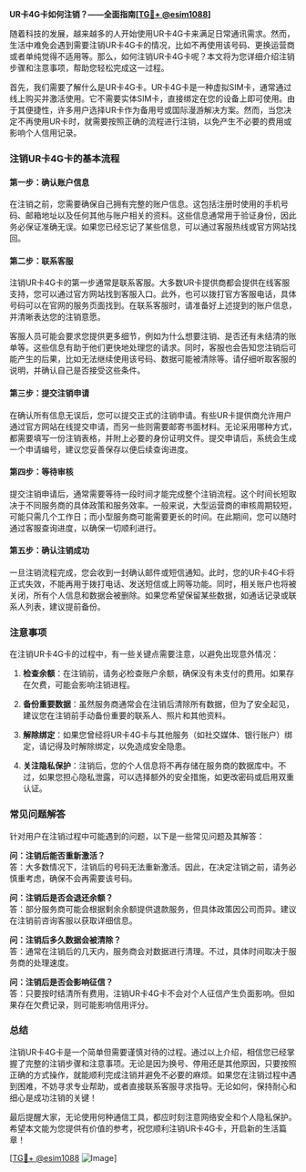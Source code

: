 **UR卡4G卡如何注销？——全面指南[[TG💪+ @esim1088](https://t.me/s/esim1088)]**

随着科技的发展，越来越多的人开始使用UR卡4G卡来满足日常通讯需求。然而，生活中难免会遇到需要注销UR卡4G卡的情况，比如不再使用该号码、更换运营商或者单纯觉得不适用等。那么，如何注销UR卡4G卡呢？本文将为您详细介绍注销步骤和注意事项，帮助您轻松完成这一过程。

首先，我们需要了解什么是UR卡4G卡。UR卡4G卡是一种虚拟SIM卡，通常通过线上购买并激活使用。它不需要实体SIM卡，直接绑定在您的设备上即可使用。由于其便捷性，许多用户选择UR卡作为备用号或国际漫游解决方案。然而，当您决定不再使用UR卡时，就需要按照正确的流程进行注销，以免产生不必要的费用或影响个人信用记录。

### 注销UR卡4G卡的基本流程

#### 第一步：确认账户信息
在注销之前，您需要确保自己拥有完整的账户信息。这包括注册时使用的手机号码、邮箱地址以及任何其他与账户相关的资料。这些信息通常用于验证身份，因此务必保证准确无误。如果您已经忘记了某些信息，可以通过客服热线或官方网站找回。

#### 第二步：联系客服
注销UR卡4G卡的第一步通常是联系客服。大多数UR卡提供商都会提供在线客服支持，您可以通过官方网站找到客服入口。此外，也可以拨打官方客服电话，具体号码可以在官网的服务页面找到。在联系客服时，请准备好上述提到的账户信息，并清晰表达您的注销意愿。

客服人员可能会要求您提供更多细节，例如为什么想要注销、是否还有未结清的账单等。这些信息有助于他们更快地处理您的请求。同时，客服也会告知您注销后可能产生的后果，比如无法继续使用该号码、数据可能被清除等。请仔细听取客服的说明，并确认自己是否接受这些条件。

#### 第三步：提交注销申请
在确认所有信息无误后，您可以提交正式的注销申请。有些UR卡提供商允许用户通过官方网站在线提交申请，而另一些则需要邮寄书面材料。无论采用哪种方式，都需要填写一份注销表格，并附上必要的身份证明文件。提交申请后，系统会生成一个申请编号，建议您妥善保存以便后续查询进度。

#### 第四步：等待审核
提交注销申请后，通常需要等待一段时间才能完成整个注销流程。这个时间长短取决于不同服务商的具体政策和服务效率。一般来说，大型运营商的审核周期较短，可能只需几个工作日；而小型服务商可能需要更长的时间。在此期间，您可以随时通过客服查询进度，以确保一切顺利进行。

#### 第五步：确认注销成功
一旦注销流程完成，您会收到一封确认邮件或短信通知。此时，您的UR卡4G卡将正式失效，不能再用于拨打电话、发送短信或上网等功能。同时，相关账户也将被关闭，所有个人信息和数据会被删除。如果您希望保留某些数据，如通话记录或联系人列表，建议提前备份。

### 注意事项

在注销UR卡4G卡的过程中，有一些关键点需要注意，以避免出现意外情况：

1. **检查余额**：在注销前，请务必检查账户余额，确保没有未支付的费用。如果存在欠费，可能会影响注销进程。
   
2. **备份重要数据**：虽然服务商通常会在注销后清除所有数据，但为了安全起见，建议您在注销前手动备份重要的联系人、照片和其他资料。

3. **解除绑定**：如果您曾经将UR卡4G卡与其他服务（如社交媒体、银行账户）绑定，请记得及时解除绑定，以免造成安全隐患。

4. **关注隐私保护**：注销后，您的个人信息将不再存储在服务商的数据库中。不过，如果您担心隐私泄露，可以选择额外的安全措施，如更改密码或启用双重认证。

### 常见问题解答

针对用户在注销过程中可能遇到的问题，以下是一些常见问题及其解答：

**问：注销后能否重新激活？**  
答：大多数情况下，注销后的号码无法重新激活。因此，在决定注销之前，请务必慎重考虑，确保不会再需要该号码。

**问：注销后是否会退还余额？**  
答：部分服务商可能会根据剩余余额提供退款服务，但具体政策因公司而异。建议在注销前咨询客服以获取详细信息。

**问：注销后多久数据会被清除？**  
答：通常在注销后的几天内，服务商会对数据进行清理。不过，具体时间取决于服务商的处理速度。

**问：注销后是否会影响征信？**  
答：只要按时结清所有费用，注销UR卡4G卡不会对个人征信产生负面影响。但如果存在欠费记录，则可能影响信用评分。

### 总结

注销UR卡4G卡是一个简单但需要谨慎对待的过程。通过以上介绍，相信您已经掌握了完整的注销步骤和注意事项。无论是因为换号、停用还是其他原因，只要按照正确的方式操作，就能顺利完成注销并避免不必要的麻烦。如果您在注销过程中遇到困难，不妨寻求专业帮助，或者直接联系客服寻求指导。无论如何，保持耐心和细心是成功注销的关键！

最后提醒大家，无论使用何种通信工具，都应时刻注意网络安全和个人隐私保护。希望本文能为您提供有价值的参考，祝您顺利注销UR卡4G卡，开启新的生活篇章！

[[TG💪+ @esim1088](https://t.me/s/esim1088) ![Image](https://i.postimg.cc/4NQfJmqS/Snipaste-2025-05-13-00-14-12.png)]